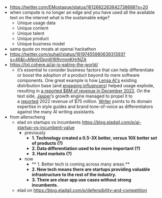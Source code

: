 - https://twitter.com/EMostaque/status/1612662263642738688?s=20
- when compute is no longer an edge and you have used all the available text on the internet what is the sustainable edge? 
	- Unique usage data 
	- Unique content 
	- Unique talent
	- Unique product 
	- Unique business model
- sama quote on moats at openai hackathon
- https://twitter.com/suhail/status/1619745598063931393?s=46&t=ANmVDpni616fhrmmKHrNZA
- https://txt.cohere.ai/ai-is-eating-the-world/
	- it’s essential to consider business factors that can help differentiate or boost the adoption of a product beyond its mere software components. One great example is how [Lensa AI's](https://apps.apple.com/us/app/lensa-ai-photo-video-editor/id1436732536?ref=context-by-cohere) existing distribution base (and [engaging influencers](https://twitter.com/PrismaAI/status/1596222847139061761?ref=context-by-cohere)) helped usage explode, resulting in [a reported $8M of revenue in December 2022](https://www.businessofapps.com/data/lensa-ai-statistics/?ref=context-by-cohere). On the text side, [Jasper](https://www.jasper.ai/?ref=context-by-cohere)’s growth engine managed to propel it to a [reported](https://techcrunch.com/2022/10/18/ai-content-platform-jasper-raises-125m-at-a-1-7b-valuation/?ref=context-by-cohere) 2022 revenue of $75 million. [Writer](https://writer.com/?ref=context-by-cohere) points to its domain expertise in style guides and brand tone-of-voice as differentiators against the many AI writing assistants.
- from allenxcheng
	- elad on startups vs incumbents https://blog.eladgil.com/p/ai-startup-vs-incumbent-value
		- previously
			- **1. Technology created a 0.5-3X better, versus 10X better set of products (?)**
			- **2. Data differentiation used to be more important (?)**
			- **3. Hard markets (?)**
		- now
			- **  1. Better tech is coming across many areas.**
			- **2. New tech means there are startups providing valuable infrastructure to the rest of the industry.**
			- **3. There are clear app use cases without strong incumbents.**
	- elad on https://blog.eladgil.com/p/defensibility-and-competition